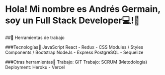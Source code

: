 # **Hola! Mi nombre es Andrés Germain, soy un Full Stack Developer**:computer:!👋

##:wrench:  Herramientas de trabajo

###Tecnologías:pushpin:
JavaScript
React - Redux - CSS Modules / Styles Components / Bootstrap
NodeJs - Express
PostgreSQL - Sequelize

###Otras herramientas:pushpin:
Trabajo: GIT
Trabajo: SCRUM (Metodología)
Deployment: Heroku - Vercel



